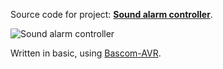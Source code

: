 Source code for project: **[Sound alarm controller](https://www.uctrl.net/projects/161/avr/sound-alarm-controller)**.

![Sound alarm controller](https://images.uctrl.net/sized/width/md/48/5/548-width-md.jpeg)

Written in basic, using [Bascom-AVR](http://www.mcselec.com/).
